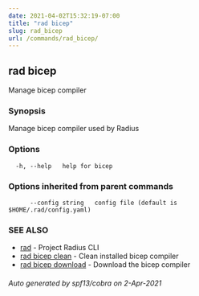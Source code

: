 ```yaml
---
date: 2021-04-02T15:32:19-07:00
title: "rad bicep"
slug: rad_bicep
url: /commands/rad_bicep/
---
```

## rad bicep

Manage bicep compiler

### Synopsis

Manage bicep compiler used by Radius

### Options

```
  -h, --help   help for bicep
```

### Options inherited from parent commands

```
      --config string   config file (default is $HOME/.rad/config.yaml)
```

### SEE ALSO

* [rad](/commands/rad/)	 - Project Radius CLI
* [rad bicep clean](/commands/rad_bicep_clean/)	 - Clean installed bicep compiler
* [rad bicep download](/commands/rad_bicep_download/)	 - Download the bicep compiler

###### Auto generated by spf13/cobra on 2-Apr-2021
